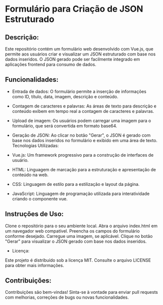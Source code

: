 # Formulário para Criação de JSON Estruturado

## Descrição:

Este repositório contém um formulário web desenvolvido com Vue.js, que permite aos usuários criar e visualizar um JSON estruturado com base nos dados inseridos. O JSON gerado pode ser facilmente integrado em aplicações frontend para consumo de dados.

## Funcionalidades:

- Entrada de dados: O formulário permite a inserção de informações como ID, título, data, imagem, descrição e conteúdo.
- Contagem de caracteres e palavras: As áreas de texto para descrição e conteúdo exibem em tempo real a contagem de caracteres e palavras.
- Upload de imagem: Os usuários podem carregar uma imagem para o formulário, que será convertida em formato base64.
- Geração de JSON: Ao clicar no botão "Gerar", o JSON é gerado com base nos dados inseridos no formulário e exibido em uma área de texto.
Tecnologias Utilizadas:

- Vue.js: Um framework progressivo para a construção de interfaces de usuário.
- HTML: Linguagem de marcação para a estruturação e apresentação de conteúdo na web.
- CSS: Linguagem de estilo para a estilização e layout da página.
- JavaScript: Linguagem de programação utilizada para interatividade criando o componente vue.

## Instruções de Uso:

Clone o repositório para o seu ambiente local.
Abra o arquivo index.html em um navegador web compatível.
Preencha os campos do formulário conforme desejado.
Carregue uma imagem, se aplicável.
Clique no botão "Gerar" para visualizar o JSON gerado com base nos dados inseridos.

- Licença:

Este projeto é distribuído sob a licença MIT. Consulte o arquivo LICENSE para obter mais informações.

## Contribuições:

Contribuições são bem-vindas! Sinta-se à vontade para enviar pull requests com melhorias, correções de bugs ou novas funcionalidades.